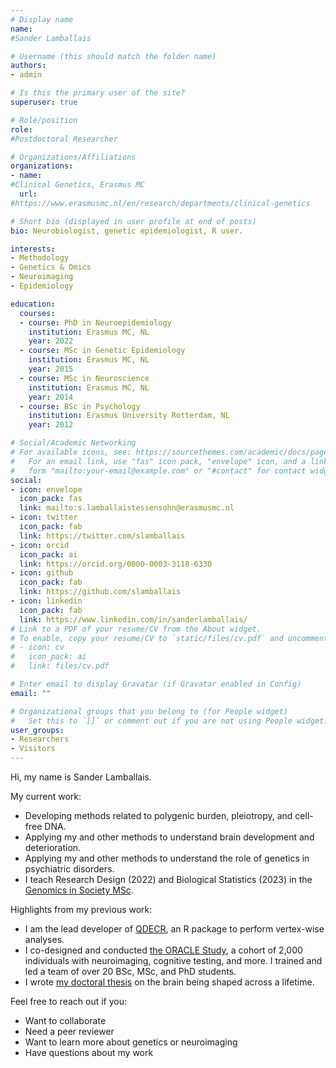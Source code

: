 ```yaml
---
# Display name
name: 
#Sander Lamballais

# Username (this should match the folder name)
authors:
- admin

# Is this the primary user of the site?
superuser: true

# Role/position
role: 
#Postdoctoral Researcher

# Organizations/Affiliations
organizations:
- name: 
#Clinical Genetics, Erasmus MC
  url: 
#https://www.erasmusmc.nl/en/research/departments/clinical-genetics

# Short bio (displayed in user profile at end of posts)
bio: Neurobiologist, genetic epidemiologist, R user.

interests:
- Methodology
- Genetics & Omics
- Neuroimaging
- Epidemiology

education:
  courses:
  - course: PhD in Neuroepidemiology
    institution: Erasmus MC, NL
    year: 2022
  - course: MSc in Genetic Epidemiology
    institution: Erasmus MC, NL
    year: 2015
  - course: MSc in Neuroscience
    institution: Erasmus MC, NL
    year: 2014
  - course: BSc in Psychology
    institution: Erasmus University Rotterdam, NL
    year: 2012

# Social/Academic Networking
# For available icons, see: https://sourcethemes.com/academic/docs/page-builder/#icons
#   For an email link, use "fas" icon pack, "envelope" icon, and a link in the
#   form "mailto:your-email@example.com" or "#contact" for contact widget.
social:
- icon: envelope
  icon_pack: fas
  link: mailto:s.lamballaistessensohn@erasmusmc.nl
- icon: twitter
  icon_pack: fab
  link: https://twitter.com/slamballais
- icon: orcid
  icon_pack: ai
  link: https://orcid.org/0000-0003-3118-6330
- icon: github
  icon_pack: fab
  link: https://github.com/slamballais
- icon: linkedin
  icon_pack: fab
  link: https://www.linkedin.com/in/sanderlamballais/
# Link to a PDF of your resume/CV from the About widget.
# To enable, copy your resume/CV to `static/files/cv.pdf` and uncomment the lines below.
# - icon: cv
#   icon_pack: ai
#   link: files/cv.pdf

# Enter email to display Gravatar (if Gravatar enabled in Config)
email: ""

# Organizational groups that you belong to (for People widget)
#   Set this to `[]` or comment out if you are not using People widget.
user_groups:
- Researchers
- Visitors
---
```


Hi, my name is Sander Lamballais. 

My current work:
* Developing methods related to polygenic burden, pleiotropy, and cell-free DNA.
* Applying my and other methods to understand brain development and deterioration.
* Applying my and other methods to understand the role of genetics in psychiatric disorders.
* I teach Research Design (2022) and Biological Statistics (2023) in the [Genomics in Society MSc](https://www.eur.nl/en/research-master/genomics-society).

Highlights from my previous work:
* I am the lead developer of [QDECR](https://qdecr.com), an R package to perform vertex-wise analyses. 
* I co-designed and conducted [the ORACLE Study](doi.org/10.1007/s10654-020-00696-3), a cohort of 2,000 individuals with neuroimaging, cognitive testing, and more. I trained and led a team of over 20 BSc, MSc, and PhD students. 
* I wrote [my doctoral thesis](https://pure.eur.nl/en/publications/shaping-the-brain-causes-and-consequences-of-the-changing-brain-a) on the brain being shaped across a lifetime.

Feel free to reach out if you:
* Want to collaborate
* Need a peer reviewer
* Want to learn more about genetics or neuroimaging
* Have questions about my work
